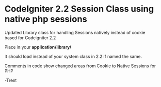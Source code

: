 CodeIgniter 2.2 Session Class using native php sessions
====================================

Updated Library class for handling Sessions natively instead of cookie based for Codeigniter 2.2

Place in your <b>application/library/</b> 

It should load instead of your system class in 2.2 if named the same. 

Comments in code show changed areas from Cookie to Native Sessions for PHP

-Trent


